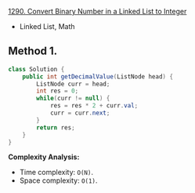 [1290. Convert Binary Number in a Linked List to Integer](https://leetcode.com/problems/convert-binary-number-in-a-linked-list-to-integer/description/)

* Linked List, Math


## Method 1.
```java
class Solution {
    public int getDecimalValue(ListNode head) {
        ListNode curr = head;
        int res = 0;
        while(curr != null) {
            res = res * 2 + curr.val;
            curr = curr.next;
        }
        return res;
    }
}
```
**Complexity Analysis:**
* Time complexity: `O(N)`.
* Space complexity: `O(1)`.

